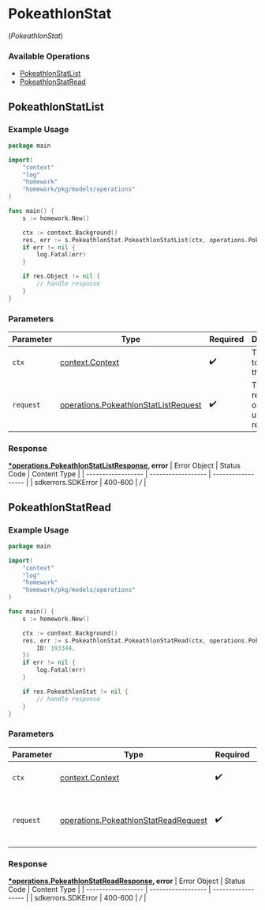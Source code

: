# PokeathlonStat
(*PokeathlonStat*)

### Available Operations

* [PokeathlonStatList](#pokeathlonstatlist)
* [PokeathlonStatRead](#pokeathlonstatread)

## PokeathlonStatList

### Example Usage

```go
package main

import(
	"context"
	"log"
	"homework"
	"homework/pkg/models/operations"
)

func main() {
    s := homework.New()

    ctx := context.Background()
    res, err := s.PokeathlonStat.PokeathlonStatList(ctx, operations.PokeathlonStatListRequest{})
    if err != nil {
        log.Fatal(err)
    }

    if res.Object != nil {
        // handle response
    }
}
```

### Parameters

| Parameter                                                                                        | Type                                                                                             | Required                                                                                         | Description                                                                                      |
| ------------------------------------------------------------------------------------------------ | ------------------------------------------------------------------------------------------------ | ------------------------------------------------------------------------------------------------ | ------------------------------------------------------------------------------------------------ |
| `ctx`                                                                                            | [context.Context](https://pkg.go.dev/context#Context)                                            | :heavy_check_mark:                                                                               | The context to use for the request.                                                              |
| `request`                                                                                        | [operations.PokeathlonStatListRequest](../../pkg/models/operations/pokeathlonstatlistrequest.md) | :heavy_check_mark:                                                                               | The request object to use for the request.                                                       |


### Response

**[*operations.PokeathlonStatListResponse](../../pkg/models/operations/pokeathlonstatlistresponse.md), error**
| Error Object       | Status Code        | Content Type       |
| ------------------ | ------------------ | ------------------ |
| sdkerrors.SDKError | 400-600            | */*                |

## PokeathlonStatRead

### Example Usage

```go
package main

import(
	"context"
	"log"
	"homework"
	"homework/pkg/models/operations"
)

func main() {
    s := homework.New()

    ctx := context.Background()
    res, err := s.PokeathlonStat.PokeathlonStatRead(ctx, operations.PokeathlonStatReadRequest{
        ID: 193344,
    })
    if err != nil {
        log.Fatal(err)
    }

    if res.PokeathlonStat != nil {
        // handle response
    }
}
```

### Parameters

| Parameter                                                                                        | Type                                                                                             | Required                                                                                         | Description                                                                                      |
| ------------------------------------------------------------------------------------------------ | ------------------------------------------------------------------------------------------------ | ------------------------------------------------------------------------------------------------ | ------------------------------------------------------------------------------------------------ |
| `ctx`                                                                                            | [context.Context](https://pkg.go.dev/context#Context)                                            | :heavy_check_mark:                                                                               | The context to use for the request.                                                              |
| `request`                                                                                        | [operations.PokeathlonStatReadRequest](../../pkg/models/operations/pokeathlonstatreadrequest.md) | :heavy_check_mark:                                                                               | The request object to use for the request.                                                       |


### Response

**[*operations.PokeathlonStatReadResponse](../../pkg/models/operations/pokeathlonstatreadresponse.md), error**
| Error Object       | Status Code        | Content Type       |
| ------------------ | ------------------ | ------------------ |
| sdkerrors.SDKError | 400-600            | */*                |
